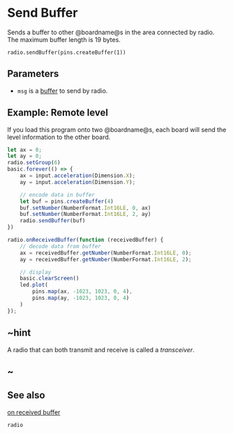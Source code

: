 # Send Buffer

Sends a buffer to other @boardname@s in the area connected by radio. The
maximum buffer length is 19 bytes.

```sig
radio.sendBuffer(pins.createBuffer(1))
```

## Parameters

* `msg` is a [buffer](/types/buffer) to send by radio.


## Example: Remote level

If you load this program onto two @boardname@s, each board will send the level information to the other board.

```typescript
let ax = 0;
let ay = 0;
radio.setGroup(6)
basic.forever(() => {
    ax = input.acceleration(Dimension.X);
    ay = input.acceleration(Dimension.Y);

    // encode data in buffer
    let buf = pins.createBuffer(4)
    buf.setNumber(NumberFormat.Int16LE, 0, ax)
    buf.setNumber(NumberFormat.Int16LE, 2, ay)
    radio.sendBuffer(buf)
})

radio.onReceivedBuffer(function (receivedBuffer) {
    // decode data from buffer
    ax = receivedBuffer.getNumber(NumberFormat.Int16LE, 0);
    ay = receivedBuffer.getNumber(NumberFormat.Int16LE, 2);

    // display
    basic.clearScreen()
    led.plot(
        pins.map(ax, -1023, 1023, 0, 4),
        pins.map(ay, -1023, 1023, 0, 4)
    )
});
```

## ~hint

A radio that can both transmit and receive is called a _transceiver_.

## ~

## See also

[on received buffer](/reference/radio/on-received-buffer)

```package
radio
```